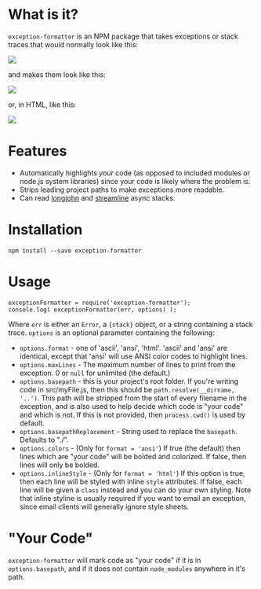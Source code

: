 What is it?
===========

`exception-formatter` is an NPM package that takes exceptions or stack traces that would normally look like this:

![](https://github.com/benbria/exception-formatter/blob/master/docs/error.png)

and makes them look like this:

![](https://github.com/benbria/exception-formatter/blob/master/docs/ansi.png)

or, in HTML, like this:

![](https://github.com/benbria/exception-formatter/blob/master/docs/html.png)

Features
========

* Automatically highlights *your* code (as opposed to included modules or node.js system libraries)
  since your code is likely where the problem is.
* Strips leading project paths to make exceptions more readable.
* Can read [longjohn](https://github.com/mattinsler/longjohn) and
  [streamline](https://github.com/Sage/streamlinejs) async stacks.

Installation
============

    npm install --save exception-formatter

Usage
=====

    exceptionFormatter = require('exception-formatter');
    console.log( exceptionFormatter(err, options) );

Where `err` is either an `Error`, a `{stack}` object, or a string containing a stack trace.
`options` is an optional parameter containing the following:

* `options.format`   - one of 'ascii', 'ansi', 'html'.  'ascii' and 'ansi' are identical, except
  that 'ansi' will use ANSI color codes to highlight lines.
* `options.maxLines` - The maximum number of lines to print from the exception.  0 or `null` for
  unlimited (the default.)
* `options.basepath` - this is your project's root folder.  If you're writing code in
  src/myFile.js, then this should be `path.resolve(__dirname, '..')`.  This path will be
  stripped from the start of every filename in the exception, and is also used to help
  decide which code is "your code" and which is not.  If this is not provided, then `process.cwd()`
  is used by default.
* `options.basepathReplacement` - String used to replace the `basepath`.  Defaults to "./".
* `options.colors` - (Only for `format = 'ansi'`)  If true (the default) then lines which are
  "your code" will be bolded and colorized.  If false, then lines will only be bolded.
* `options.inlineStyle` - (Only for `format = 'html'`) If this option is true, then each line will
  be styled with inline `style` attributes.  If false, each line will be given a `class` instead
  and you can do your own styling.  Note that inline styline is usually required if you want to
  email an exception, since email clients will generally ignore style sheets.

"Your Code"
===========

`exception-formatter` will mark code as "your code" if it is in `options.basepath`, and if it does
not contain `node_modules` anywhere in it's path.